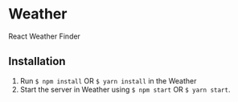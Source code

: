 # Weather
React Weather Finder

## Installation
1. Run ```$ npm install``` OR ```$ yarn install``` in the Weather
2. Start the server in Weather using ```$ npm start``` OR ```$ yarn start```.
